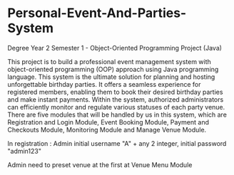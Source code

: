 # Personal-Event-And-Parties-System
Degree Year 2 Semester 1 -  Object-Oriented Programming Project (Java) 

This project is to build a professional event management system with object-oriented programming (OOP) approach using Java programming language. This system is the ultimate solution for planning and hosting unforgettable birthday parties. It offers a seamless experience for registered members, enabling them to book their desired birthday parties and make instant payments. Within the system, authorized administrators can efficiently monitor and regulate various statuses of each party venue. There are five modules that will be handled by us in this system, which are Registration and Login Module, Event Booking Module, Payment and Checkouts Module, Monitoring Module and Manage Venue Module.


In registration : Admin initial username "A" + any 2 integer, initial password "admin123"

Admin need to preset venue at the first at Venue Menu Module
